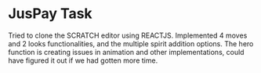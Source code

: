 # JusPay Task

Tried to clone the SCRATCH editor using REACTJS. Implemented 4 moves and 2 looks functionalities, and the multiple spirit addition options. 
The hero function is creating issues in animation and other implementations, could have figured it out if we had gotten more time. 


